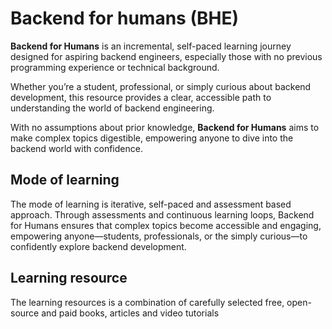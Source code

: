 # Backend for humans (BHE)

**Backend for Humans** is an incremental, self-paced learning journey designed
for aspiring backend engineers, especially those with no previous programming
experience or technical background.

Whether you’re a student, professional, or simply curious about backend
development, this resource provides a clear, accessible path to understanding
the world of backend engineering.

With no assumptions about prior knowledge, **Backend for Humans** aims to make
complex topics digestible, empowering anyone to dive into the backend world with
confidence.

## Mode of learning

The mode of learning is iterative, self-paced and assessment based approach.
Through assessments and continuous learning loops, Backend for Humans ensures
that complex topics become accessible and engaging, empowering anyone—students,
professionals, or the simply curious—to confidently explore backend development.

## Learning resource

The learning resources is a combination of carefully selected free, open-source
and paid books, articles and video tutorials
